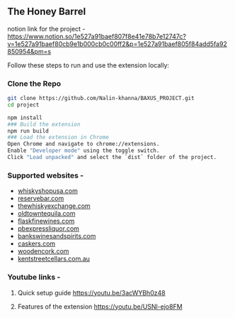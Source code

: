 
## The Honey Barrel 


notion link for the project - 
https://www.notion.so/1e527a91baef807f8e41e78b7e12747c?v=1e527a91baef80cb9e1b000cb0c00ff2&p=1e527a91baef805f84add5fa92850954&pm=s


Follow these steps to run and use the extension locally:

### Clone the Repo

```bash
git clone https://github.com/Nalin-khanna/BAXUS_PROJECT.git
cd project

npm install
### Build the extension
npm run build
### Load the extension in Chrome
Open Chrome and navigate to chrome://extensions.
Enable "Developer mode" using the toggle switch.
Click "Load unpacked" and select the `dist` folder of the project.


```
### Supported websites - 
- [whiskyshopusa.com](http://whiskyshopusa.com)
- [reservebar.com](http://reservebar.com)
- [thewhiskyexchange.com](http://thewhiskyexchange.com)
- [oldtowntequila.com](http://oldtowntequila.com)
- [flaskfinewines.com](http://flaskfinewines.com)
- [pbexpressliquor.com](http://pbexpressliquor.com)
- [bankswinesandspirits.com](http://bankswinesandspirits.com)
- [caskers.com](http://caskers.com)
- [woodencork.com](http://woodencork.com)
- [kentstreetcellars.com.au](https://kentstreetcellars.com.au/)


### Youtube links - 
1. Quick setup guide 
https://youtu.be/3acWYBh0z48

2. Features of the extension 
   https://youtu.be/USNl-ejo8FM
  
